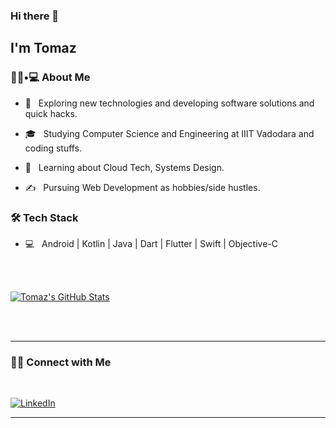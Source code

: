 ### Hi there 👋<h2> I'm Tomaz</h2>


<h3> 👨🏻•💻 About Me </h3>

- 🤔 &nbsp; Exploring new technologies and developing software solutions and quick hacks.

- 🎓 &nbsp; Studying Computer Science and Engineering at IIIT Vadodara and coding stuffs.

- 🌱 &nbsp; Learning about Cloud Tech, Systems Design.

- ✍️ &nbsp; Pursuing Web Development as hobbies/side hustles.



<h3>🛠 Tech Stack</h3>

- 💻 &nbsp; Android | Kotlin | Java | Dart | Flutter | Swift | Objective-C



<br/><br/>

[![Tomaz's GitHub Stats](https://github-readme-stats.vercel.app/api?username=shivam0110&show_icons=true)](https://github.com/trdasilva)

<br/>

<br/>
<hr>



<h3> 🤝🏻 Connect with Me </h3>

<br>



<p align="center">

<a href="https://www.linkedin.com/in/tomaz-rocha-da-silva/"><img alt="LinkedIn" src="https://img.shields.io/badge/LinkedIn-Tomaz%20Silva-blue?style=flat-square&logo=linkedin"></a>


</p>


<hr>




